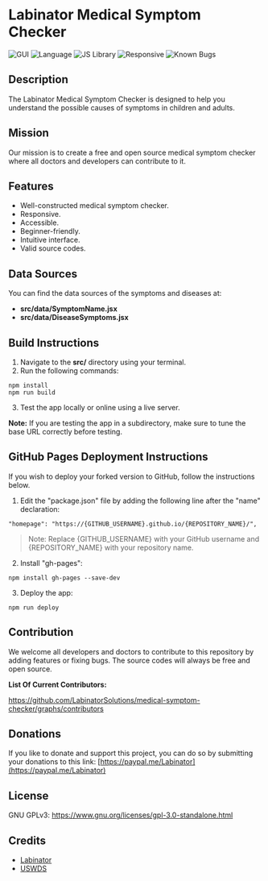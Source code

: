 # Labinator Medical Symptom Checker

![GUI](https://img.shields.io/badge/GUI-USWDS_2.7.1-0B1013)
![Language](https://img.shields.io/badge/Language-JavaScript-026300)
![JS Library](https://img.shields.io/badge/JS_Library-React-0047AB)
![Responsive](https://img.shields.io/badge/Responsive-Yes-5D185B)
![Known Bugs](https://img.shields.io/badge/Known_Bugs-0-D83933)

## Description

The Labinator Medical Symptom Checker is designed to help you understand the possible causes of symptoms in children and adults.

## Mission

Our mission is to create a free and open source medical symptom checker where all doctors and developers can contribute to it.




## Features

- Well-constructed medical symptom checker.
- Responsive.
- Accessible.
- Beginner-friendly.
- Intuitive interface.
- Valid source codes.

## Data Sources

You can find the data sources of the symptoms and diseases at:

- **src/data/SymptomName.jsx**
- **src/data/DiseaseSymptoms.jsx**

## Build Instructions

1. Navigate to the **src/** directory using your terminal.
2. Run the following commands:

```
npm install
npm run build
```

3. Test the app locally or online using a live server.

**Note:** If you are testing the app in a subdirectory, make sure to tune the base URL correctly before testing.

## GitHub Pages Deployment Instructions

If you wish to deploy your forked version to GitHub, follow the instructions below.

1. Edit the "package.json" file by adding the following line after the "name" declaration:

```
"homepage": "https://{GITHUB_USERNAME}.github.io/{REPOSITORY_NAME}/",
```

> Note: Replace {GITHUB_USERNAME} with your GitHub username and {REPOSITORY_NAME} with your repository name.

2. Install "gh-pages":

```
npm install gh-pages --save-dev
```

3. Deploy the app:

```
npm run deploy
```

## Contribution

We welcome all developers and doctors to contribute to this repository by adding features or fixing bugs. The source codes will always be free and open source.

**List Of Current Contributors:**

https://github.com/LabinatorSolutions/medical-symptom-checker/graphs/contributors

## Donations

If you like to donate and support this project, you can do so by submitting your donations to this link: [https://paypal.me/Labinator](https://paypal.me/Labinator)

## License

GNU GPLv3: https://www.gnu.org/licenses/gpl-3.0-standalone.html

## Credits

- [Labinator](https://labinator.com/)
- [USWDS](https://designsystem.digital.gov/)
